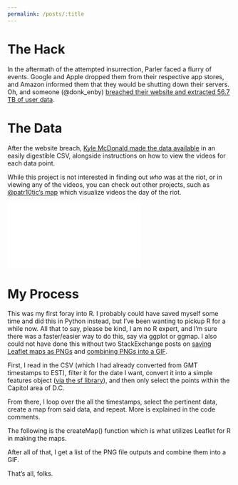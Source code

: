 ```yaml
---
permalink: /posts/:title
---
```


The Hack
========

In the aftermath of the attempted insurrection, Parler faced a flurry of events. Google and Apple dropped them from their respective app stores, and Amazon informed them that they would be shutting down their servers. Oh, and someone (@donk\_enby) [breached their website and extracted 56.7 TB of user data](https://www.vice.com/en/article/n7vqew/the-hacker-who-archived-parler-explains-how-she-did-it-and-what-comes-next).

The Data
========

After the website breach, [Kyle McDonald made the data available](https://gist.github.com/kylemcdonald/8fdabd6526924012c1f5afe538d7dc09) in an easily digestible CSV, alongside instructions on how to view the videos for each data point.

While this project is not interested in finding out _who_ was at the riot, or in viewing any of the videos, you can check out other projects, such as [@patr10tic’s map](https://thepatr10t.github.io/yall-Qaeda/) which visualize videos the day of the riot.

<iframe src="/assets/img/riot/parler.mp4" frameborder="0"> </iframe>

My Process
==========

This was my first foray into R. I probably could have saved myself some time and did this in Python instead, but I’ve been wanting to pickup R for a while now. All that to say, please be kind, I am no R expert, and I’m sure there was a faster/easier way to do this, say via ggplot or ggmap. I also could not have done this without two StackExchange posts on [saving Leaflet maps as PNGs](https://stackoverflow.com/questions/31336898/how-to-save-leaflet-in-r-map-as-png-or-jpg-file) and [combining PNGs into a GIF](https://stackoverflow.com/questions/56389470/convert-multiple-png-to-gif-as-an-animation-in-r).

First, I read in the CSV (which I had already converted from GMT timestamps to EST), filter it for the date I want, convert it into a simple features object ([via the sf library](https://r-spatial.github.io/sf/)), and then only select the points within the Capitol area of D.C.

<script src="https://gist.github.com/freestok/3a6876979c074939142b90640a1505b8.js"></script>

From there, I loop over the all the timestamps, select the pertinent data, create a map from said data, and repeat. More is explained in the code comments.

<script src="https://gist.github.com/freestok/d94477566fe066163459e2790490be3b.js"></script>

The following is the createMap() function which is what utilizes Leaflet for R in making the maps.

<script src="https://gist.github.com/freestok/b9a3a2833fcb69a2e8df4f3d5dd19987.js"></script>

After all of that, I get a list of the PNG file outputs and combine them into a GIF.

<script src="https://gist.github.com/freestok/7b0aabbdc2986e89a1f16bc2200282fa.js"></script>

That’s all, folks.
